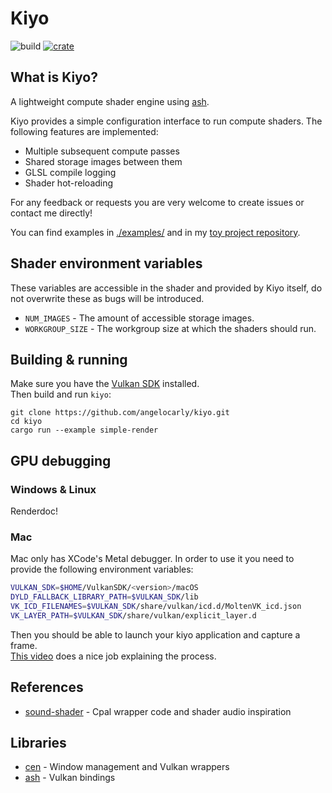 # Kiyo
![build](https://github.com/angelocarly/akai/actions/workflows/rust.yml/badge.svg)
[![crate](https://img.shields.io/crates/v/kiyo)](https://crates.io/crates/kiyo/)  

## What is Kiyo?
A lightweight compute shader engine using [ash](https://github.com/ash-rs/ash).

Kiyo provides a simple configuration interface to run compute shaders. The following features are implemented:
- Multiple subsequent compute passes
- Shared storage images between them
- GLSL compile logging
- Shader hot-reloading

For any feedback or requests you are very welcome to create issues or contact me directly!

You can find examples in [./examples/](examples/) and in my [toy project repository](https://github.com/angelocarly/kiyo-projects).

## Shader environment variables
These variables are accessible in the shader and provided by Kiyo itself, do not overwrite these as bugs will be introduced.
- `NUM_IMAGES` - The amount of accessible storage images.
- `WORKGROUP_SIZE` - The workgroup size at which the shaders should run.

## Building & running

Make sure you have the [Vulkan SDK](https://vulkan.lunarg.com) installed.  
Then build and run `kiyo`:
```
git clone https://github.com/angelocarly/kiyo.git
cd kiyo
cargo run --example simple-render
```

## GPU debugging

### Windows & Linux
Renderdoc!

### Mac
Mac only has XCode's Metal debugger. In order to use it you need to provide the following environment variables:
```bash
VULKAN_SDK=$HOME/VulkanSDK/<version>/macOS
DYLD_FALLBACK_LIBRARY_PATH=$VULKAN_SDK/lib
VK_ICD_FILENAMES=$VULKAN_SDK/share/vulkan/icd.d/MoltenVK_icd.json
VK_LAYER_PATH=$VULKAN_SDK/share/vulkan/explicit_layer.d
```

Then you should be able to launch your kiyo application and capture a frame.  
[This video](https://www.youtube.com/watch?v=uNB4RMZg1AM) does a nice job explaining the process.

## References
- [sound-shader](https://github.com/ytanimura/sound-shader) - Cpal wrapper code and shader audio inspiration

## Libraries
- [cen](https://github.com/angelocarly/cen) - Window management and Vulkan wrappers
- [ash](https://github.com/ash-rs/ash) - Vulkan bindings
